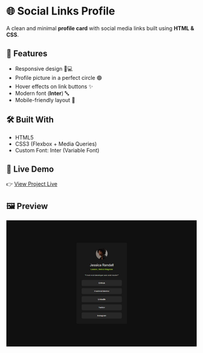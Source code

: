 # 🌐 Social Links Profile

A clean and minimal **profile card** with social media links built using **HTML & CSS**.

## 🚀 Features

* Responsive design 📱💻
* Profile picture in a perfect circle 🟢
* Hover effects on link buttons ✨
* Modern font (**Inter**) 🔤
* Mobile-friendly layout 📏

## 🛠️ Built With

* HTML5
* CSS3 (Flexbox + Media Queries)
* Custom Font: Inter (Variable Font)

## 🔗 Live Demo

👉 [View Project Live](https://zainabshahzadidev.github.io/frontend-mentor-10-social-links-profile/)

## 🖼️ Preview

![Project Preview](/assets/images/PreviewScreenshot.jpg)
